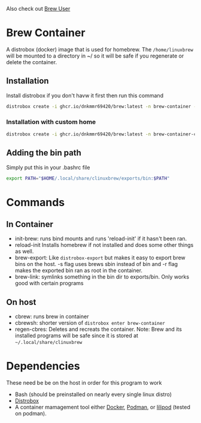 Also check out [Brew User](https://github.com/dnkmmr69420/brew-user/tree/main)

# Brew Container

A distrobox (docker) image that is used for homebrew. The `/home/linuxbrew` will be mounted to a directory in ~/ so it will be safe if you regenerate or delete the container.

## Installation

Install distrobox if you don't havw it first then run this command

```bash
distrobox create -i ghcr.io/dnkmmr69420/brew:latest -n brew-container -p
```

### Installation with custom home

```bash
distrobox create -i ghcr.io/dnkmmr69420/brew:latest -n brew-container-custom-home -p -H ~/brew-container
```

## Adding the bin path

Simply put this in your .bashrc file

```bash
export PATH="$HOME/.local/share/clinuxbrew/exports/bin:$PATH"
```

# Commands

## In Container

- init-brew: runs bind mounts and runs 'reload-init' if it hasn't been ran.
- reload-init Installs homebrew if not installed and does some other things as well.
- brew-export: Like `distrobox-export` but makes it easy to export brew bins on the host. -s flag uses brews sbin instead of bin and -r flag makes the exported bin ran as root in the container.
- brew-link: symlinks something in the bin dir to exports/bin. Only works good with certain programs

## On host

- cbrew: runs brew in container
- cbrewsh: shorter version of `distrobox enter brew-container`
- regen-cbres: Deletes and recreats the container. Note: Brew and its installed programs will be safe since it is stored at `~/.local/share/clinuxbrew`

# Dependencies

These need be be on the host in order for this program to work

- Bash (should be preinstalled on nearly every single linux distro)
- [Distrobox](https://github.com/89luca89/distrobox)
- A container mamagement tool either [Docker](https://www.docker.com), [Podman](https://podman.io/), or [lilipod](https://github.com/89luca89/lilipod) (tested on podman).
